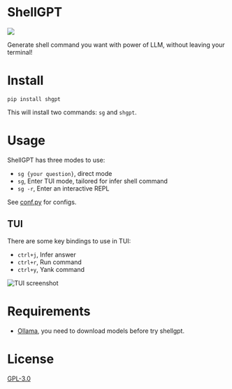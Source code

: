# ShellGPT

[![](https://img.shields.io/pypi/v/shgpt)](https://pypi.org/project/shgpt/)

Generate shell command you want with power of LLM, without leaving your terminal!

# Install
```
pip install shgpt
```

This will install two commands: `sg` and `shgpt`.

# Usage

ShellGPT has three modes to use:
- `sg {your question}`, direct mode
- `sg`, Enter TUI mode, tailored for infer shell command
- `sg -r`, Enter an interactive REPL

See [conf.py](shgpt/utils/conf.py) for configs.

## TUI
There are some key bindings to use in TUI:
- `ctrl+j`, Infer answer
- `ctrl+r`, Run command
- `ctrl+y`, Yank command

![TUI screenshot](./assets/shellgpt-tui.jpg)

# Requirements
- [Ollama](https://ollama.com/), you need to download models before try shellgpt.

# License

[GPL-3.0](https://opensource.org/license/GPL-3.0)
